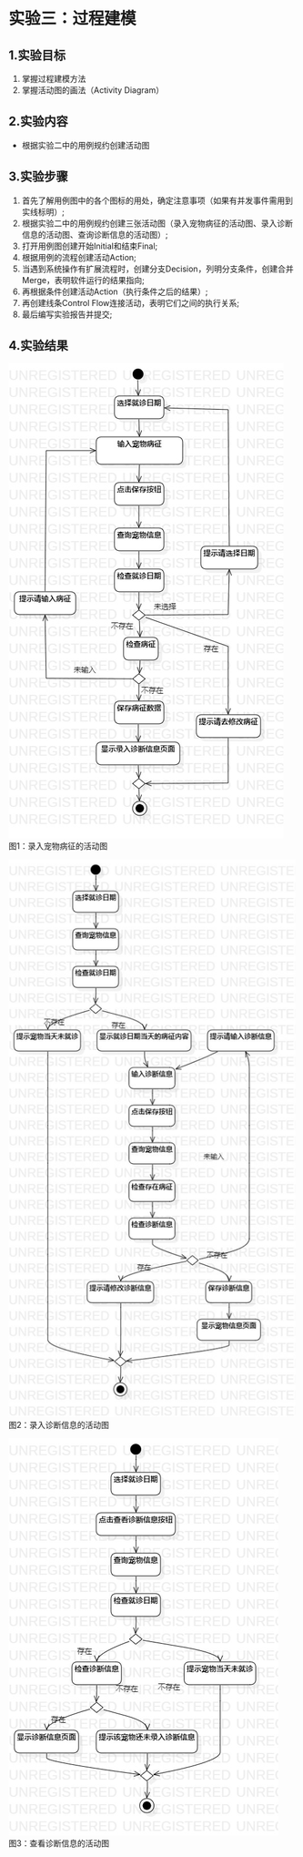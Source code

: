 # 实验三：过程建模

## 1.实验目标

1. 掌握过程建模方法
2. 掌握活动图的画法（Activity Diagram）

## 2.实验内容

 - 根据实验二中的用例规约创建活动图

## 3.实验步骤

1. 首先了解用例图中的各个图标的用处，确定注意事项（如果有并发事件需用到实线标明）;  
2. 根据实验二中的用例规约创建三张活动图（录入宠物病征的活动图、录入诊断信息的活动图、查询诊断信息的活动图）;  
3. 打开用例图创建开始Initial和结束Final;  
4. 根据用例的流程创建活动Action;  
5. 当遇到系统操作有扩展流程时，创建分支Decision，列明分支条件，创建合并Merge，表明软件运行的结果指向;  
6. 再根据条件创建活动Action（执行条件之后的结果）;  
7. 再创建线条Control Flow连接活动，表明它们之间的执行关系;  
8. 最后编写实验报告并提交;  

## 4.实验结果

![录入宠物病征的活动图](./录入宠物病征的活动图.jpg)  
图1：录入宠物病征的活动图

![录入诊断信息的活动图](./录入诊断信息的活动图.jpg)  
图2：录入诊断信息的活动图

![查看诊断信息的活动图](./查看诊断信息的活动图.jpg)  
图3：查看诊断信息的活动图
